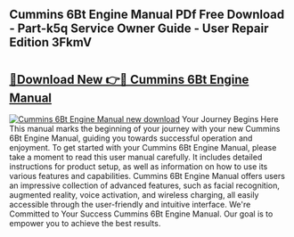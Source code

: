 ## Cummins 6Bt Engine Manual PDf Free Download - Part-k5q Service Owner Guide - User Repair Edition 3FkmV

# <h2><a href="http://bc16619.oget.top/?id=Cummins+6Bt+Engine+Manual">🔗Download New 👉🔴 Cummins 6Bt Engine Manual</a></h2>

[![Cummins 6Bt Engine Manual new download](https://i.imgur.com/5g1atiW.png)](http://bc16619.oget.top/?id=Cummins+6Bt+Engine+Manual)
Your Journey Begins Here This manual marks the beginning of your journey with your new Cummins 6Bt Engine Manual, guiding you towards successful operation and enjoyment. To get started with your Cummins 6Bt Engine Manual, please take a moment to read this user manual carefully. It includes detailed instructions for product setup, as well as information on how to use its various features and capabilities. Cummins 6Bt Engine Manual offers users an impressive collection of advanced features, such as facial recognition, augmented reality, voice activation, and wireless charging, all easily accessible through the user-friendly and intuitive interface. We're Committed to Your Success Cummins 6Bt Engine Manual. Our goal is to empower you to achieve the best results.

